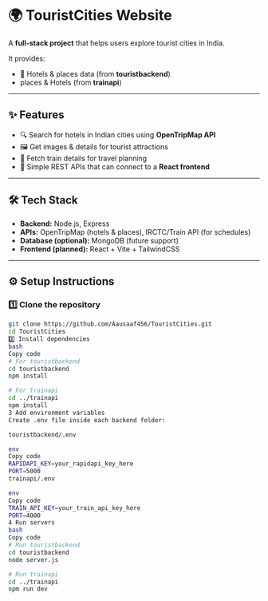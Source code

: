 # 🌍 TouristCities Website  

A **full-stack project** that helps users explore tourist cities in India.  

It provides:  
- 🏨 Hotels & places data (from **touristbackend**)  
- places & Hotels (from **trainapi**)  

---

## ✨ Features  

- 🔍 Search for hotels in Indian cities using **OpenTripMap API**  
- 🖼️ Get images & details for tourist attractions  
- 🚆 Fetch train details for travel planning  
- 🔗 Simple REST APIs that can connect to a **React frontend**  

---

## 🛠️ Tech Stack  

- **Backend:** Node.js, Express  
- **APIs:** OpenTripMap (hotels & places), IRCTC/Train API (for schedules)  
- **Database (optional):** MongoDB (future support)  
- **Frontend (planned):** React + Vite + TailwindCSS  

---

## ⚙️ Setup Instructions  

### 1️⃣ Clone the repository  
```bash
git clone https://github.com/Aausaaf456/TouristCities.git
cd TouristCities
2️⃣ Install dependencies
bash
Copy code
# For touristbackend
cd touristbackend
npm install

# For trainapi
cd ../trainapi
npm install
3️ Add environment variables
Create .env file inside each backend folder:

touristbackend/.env

env
Copy code
RAPIDAPI_KEY=your_rapidapi_key_here
PORT=5000
trainapi/.env

env
Copy code
TRAIN_API_KEY=your_train_api_key_here
PORT=4000
4️ Run servers
bash
Copy code
# Run touristbackend
cd touristbackend
node server.js

# Run trainapi
cd ../trainapi
npm run dev
